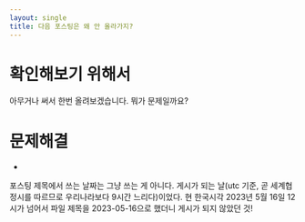 ```yaml
---
layout: single
title: 다음 포스팅은 왜 안 올라가지?
---
```


# 확인해보기 위해서

아무거나 써서 한번 올려보겠습니다. 뭐가 문제일까요?


# 문제해결
-
포스팅 제목에서 쓰는 날짜는 그냥 쓰는 게 아니다. 게시가 되는 날(utc 기준, 곧 세계협정시를 따르므로 우리나라보다 9시간 느리다)이었다.
현 한국시각 2023년 5월 16일 12시가 넘어서 파일 제목을 2023-05-16으로 했더니 게시가 되지 않았던 것!
